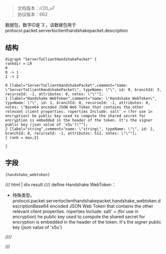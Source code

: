 # <!-- md:samp ServerToClientHandshakePacket -->

> 文档版本：r/20_u7<br/>协议版本：662

<!-- md:samp ServerToClientHandshakePacket -->数据包，数字ID是`3`。该数据包用于protocol.packet.servertoclienthandshakepacket.description

## 结构

```viz
digraph "ServerToClientHandshakePacket" {
rankdir = LR
0
0 -> 1
1 -> 2

0 [label="ServerToClientHandshakePacket",comment="name: \"ServerToClientHandshakePacket\", typeName: \"\", id: 0, branchId: 3, recurseId: -1, attributes: 0, notes: \"\""];
1 [label="Handshake WebToken",comment="name: \"Handshake WebToken\", typeName: \"\", id: 1, branchId: 0, recurseId: -1, attributes: 0, notes: \"Base64 encoded JSON Web Token that contains the other relevant client properties. roperties Include: salt' = (for use in encryption) he public key used to compute the shared secret for encryption is embedded in the header of the token. It's the signer public key (json value of 'x5u')\""];
2 [label="string",comment="name: \"string\", typeName: \"\", id: 2, branchId: 0, recurseId: -1, attributes: 512, notes: \"\""];
{ rank = max;2}

}

```

## 字段

```title='ServerToClientHandshakePacket'
[handshake_webtoken]
```

/// html | div.result
//// define
Handshake WebToken：[<!-- md:samp string -->](../types/string.md)

- 特殊类型。protocol.packet.servertoclienthandshakepacket.handshake_webtoken.descriptionBase64 encoded JSON Web Token that contains the other relevant client properties. roperties Include: salt' = (for use in encryption) he public key used to compute the shared secret for encryption is embedded in the header of the token. It's the signer public key (json value of 'x5u')


////

///

